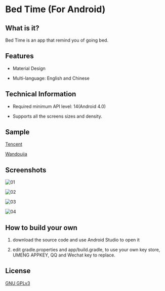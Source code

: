 # Bed Time (For Android)

## What is it?

Bed Time is an app that remind you of going bed.

## Features

* Material Design

* Multi-language: English and Chinese

## Technical Information

* Required minimum API level: 14(Android 4.0)

* Supports all the screens sizes and density.

## Sample

[Tencent](http://android.myapp.com/myapp/detail.htm?apkName=com.celerysoft.bedtime)

[Wandoujia](http://www.wandoujia.com/apps/com.celerysoft.bedtime)

## Screenshots

![01](https://raw.githubusercontent.com/celerysoft/README/master/BedTime/sc01.png)

![02](https://raw.githubusercontent.com/celerysoft/README/master/BedTime/sc02.png)

![03](https://raw.githubusercontent.com/celerysoft/README/master/BedTime/sc03.png)

![04](https://raw.githubusercontent.com/celerysoft/README/master/BedTime/sc04.png)

## How to build your own

1. download the source code and use Android Studio to open it

2. edit gradle.properties and app/build.gradle, to use your own key store, UMENG APPKEY, QQ and Wechat key to replace.

## License

[GNU GPLv3](./LICENSE)
